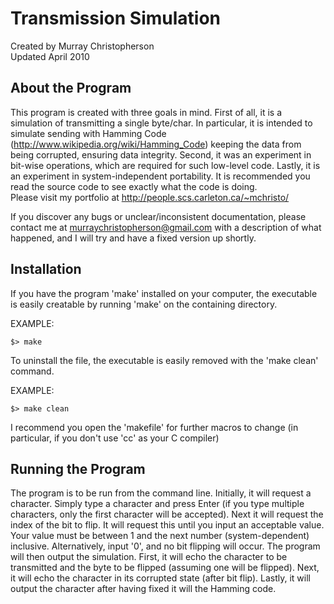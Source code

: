 Transmission Simulation
=======================
Created by Murray Christopherson  
Updated April 2010

About the Program
-----------------
This program is created with three goals in mind. First of all, it is a
simulation of transmitting a single byte/char. In particular, it is intended to
simulate sending with Hamming Code (http://www.wikipedia.org/wiki/Hamming_Code)
keeping the data from being corrupted, ensuring data integrity. Second, it was
an experiment in bit-wise operations, which are required for such low-level
code. Lastly, it is an experiment in system-independent portability.
It is recommended you read the source code to see exactly what the code is
doing.  
Please visit my portfolio at http://people.scs.carleton.ca/~mchristo/

If you discover any bugs or unclear/inconsistent documentation, please contact me
at murraychristopherson@gmail.com with a description of what happened, and I
will try and have a fixed version up shortly.

Installation
------------
If you have the program 'make' installed on your computer, the executable is
easily creatable by running 'make' on the containing directory.

EXAMPLE:
```
$> make
```
To uninstall the file, the executable is easily removed with the 'make clean'
command.

EXAMPLE:
```
$> make clean
```
I recommend you open the 'makefile' for further macros to change (in particular,
if you don't use 'cc' as your C compiler)

Running the Program
-------------------
The program is to be run from the command line. Initially, it will request a
character. Simply type a character and press Enter (if you type multiple
characters, only the first character will be accepted). Next it will request the
index of the bit to flip. It will request this until you input an acceptable
value. Your value must be between 1 and the next number (system-dependent)
inclusive. Alternatively, input '0', and no bit flipping will occur.
The program will then output the simulation.
First, it will echo the character to be transmitted and the byte to be flipped
(assuming one will be flipped).
Next, it will echo the character in its corrupted state (after bit flip).
Lastly, it will output the character after having fixed it will the Hamming
code.